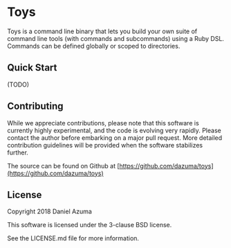 # Toys

Toys is a command line binary that lets you build your own suite of command
line tools (with commands and subcommands) using a Ruby DSL. Commands can be
defined globally or scoped to directories.

## Quick Start

(TODO)

## Contributing

While we appreciate contributions, please note that this software is currently
highly experimental, and the code is evolving very rapidly. Please contact the
author before embarking on a major pull request. More detailed contribution
guidelines will be provided when the software stabilizes further.

The source can be found on Github at
[https://github.com/dazuma/toys](https://github.com/dazuma/toys)

## License

Copyright 2018 Daniel Azuma

This software is licensed under the 3-clause BSD license.

See the LICENSE.md file for more information.
